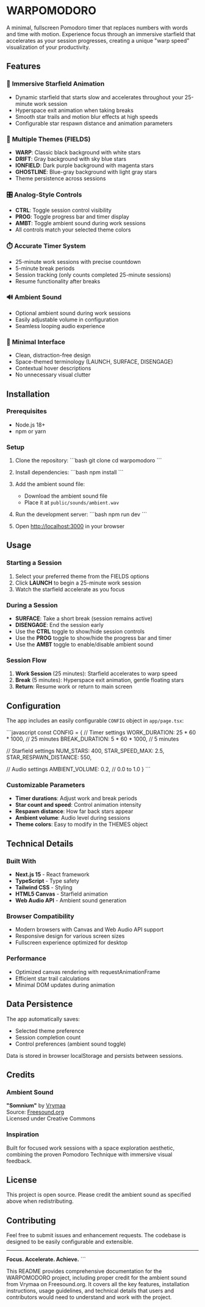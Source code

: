 # WARPOMODORO

A minimal, fullscreen Pomodoro timer that replaces numbers with words and time with motion. Experience focus through an immersive starfield that accelerates as your session progresses, creating a unique "warp speed" visualization of your productivity.

## Features

### 🌌 **Immersive Starfield Animation**
- Dynamic starfield that starts slow and accelerates throughout your 25-minute work session
- Hyperspace exit animation when taking breaks
- Smooth star trails and motion blur effects at high speeds
- Configurable star respawn distance and animation parameters

### 🎨 **Multiple Themes (FIELDS)**
- **WARP**: Classic black background with white stars
- **DRIFT**: Gray background with sky blue stars  
- **IONFIELD**: Dark purple background with magenta stars
- **GHOSTLINE**: Blue-gray background with light gray stars
- Theme persistence across sessions

### 🎛️ **Analog-Style Controls**
- **CTRL**: Toggle session control visibility
- **PROG**: Toggle progress bar and timer display
- **AMBT**: Toggle ambient sound during work sessions
- All controls match your selected theme colors

### ⏱️ **Accurate Timer System**
- 25-minute work sessions with precise countdown
- 5-minute break periods
- Session tracking (only counts completed 25-minute sessions)
- Resume functionality after breaks

### 🔊 **Ambient Sound**
- Optional ambient sound during work sessions
- Easily adjustable volume in configuration
- Seamless looping audio experience

### 🎯 **Minimal Interface**
- Clean, distraction-free design
- Space-themed terminology (LAUNCH, SURFACE, DISENGAGE)
- Contextual hover descriptions
- No unnecessary visual clutter

## Installation

### Prerequisites
- Node.js 18+ 
- npm or yarn

### Setup
1. Clone the repository:
\`\`\`bash
git clone <repository-url>
cd warpomodoro
\`\`\`

2. Install dependencies:
\`\`\`bash
npm install
\`\`\`

3. Add the ambient sound file:
   - Download the ambient sound file
   - Place it at `public/sounds/ambient.wav`

4. Run the development server:
\`\`\`bash
npm run dev
\`\`\`

5. Open [http://localhost:3000](http://localhost:3000) in your browser

## Usage

### Starting a Session
1. Select your preferred theme from the FIELDS options
2. Click **LAUNCH** to begin a 25-minute work session
3. Watch the starfield accelerate as you focus

### During a Session
- **SURFACE**: Take a short break (session remains active)
- **DISENGAGE**: End the session early
- Use the **CTRL** toggle to show/hide session controls
- Use the **PROG** toggle to show/hide the progress bar and timer
- Use the **AMBT** toggle to enable/disable ambient sound

### Session Flow
1. **Work Session** (25 minutes): Starfield accelerates to warp speed
2. **Break** (5 minutes): Hyperspace exit animation, gentle floating stars
3. **Return**: Resume work or return to main screen

## Configuration

The app includes an easily configurable `CONFIG` object in `app/page.tsx`:

\`\`\`javascript
const CONFIG = {
  // Timer settings
  WORK_DURATION: 25 * 60 * 1000, // 25 minutes
  BREAK_DURATION: 5 * 60 * 1000, // 5 minutes

  // Starfield settings
  NUM_STARS: 400,
  STAR_SPEED_MAX: 2.5,
  STAR_RESPAWN_DISTANCE: 550,

  // Audio settings
  AMBIENT_VOLUME: 0.2, // 0.0 to 1.0
}
\`\`\`

### Customizable Parameters
- **Timer durations**: Adjust work and break periods
- **Star count and speed**: Control animation intensity
- **Respawn distance**: How far back stars appear
- **Ambient volume**: Audio level during sessions
- **Theme colors**: Easy to modify in the THEMES object

## Technical Details

### Built With
- **Next.js 15** - React framework
- **TypeScript** - Type safety
- **Tailwind CSS** - Styling
- **HTML5 Canvas** - Starfield animation
- **Web Audio API** - Ambient sound generation

### Browser Compatibility
- Modern browsers with Canvas and Web Audio API support
- Responsive design for various screen sizes
- Fullscreen experience optimized for desktop

### Performance
- Optimized canvas rendering with requestAnimationFrame
- Efficient star trail calculations
- Minimal DOM updates during animation

## Data Persistence

The app automatically saves:
- Selected theme preference
- Session completion count
- Control preferences (ambient sound toggle)

Data is stored in browser localStorage and persists between sessions.

## Credits

### Ambient Sound
**"Somnium"** by [Vrymaa](https://freesound.org/people/Vrymaa/)  
Source: [Freesound.org](https://freesound.org/people/Vrymaa/sounds/722400/)  
Licensed under Creative Commons

### Inspiration
Built for focused work sessions with a space exploration aesthetic, combining the proven Pomodoro Technique with immersive visual feedback.

## License

This project is open source. Please credit the ambient sound as specified above when redistributing.

## Contributing

Feel free to submit issues and enhancement requests. The codebase is designed to be easily configurable and extensible.

---

**Focus. Accelerate. Achieve.**
\`\`\`

This README provides comprehensive documentation for the WARPOMODORO project, including proper credit for the ambient sound from Vrymaa on Freesound.org. It covers all the key features, installation instructions, usage guidelines, and technical details that users and contributors would need to understand and work with the project.
